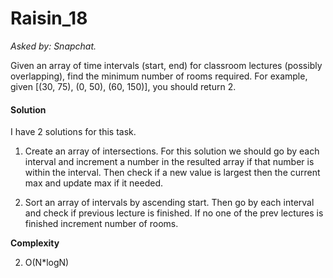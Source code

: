 # Raisin_18

*Asked by: Snapchat.*

Given an array of time intervals (start, end) for classroom lectures (possibly overlapping), find the minimum number of rooms required.
For example, given [(30, 75), (0, 50), (60, 150)], you should return 2.

#### Solution

I have 2 solutions for this task.

1) Create an array of intersections. For this solution we should go by each interval and increment a number in the resulted array if that number is within the interval. Then check if a new value is largest then the current max and update max if it needed.

2) Sort an array of intervals by ascending start. Then go by each interval and check if previous lecture is finished. If no one of the prev lectures is finished increment number of rooms.

**Сomplexity** 

2) O(N*logN)